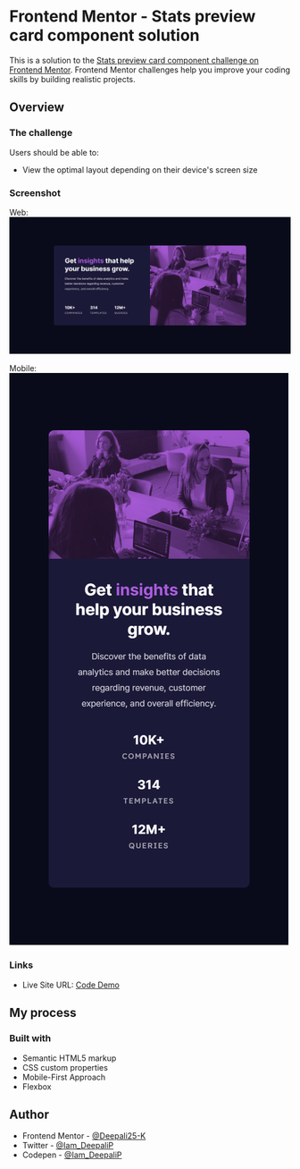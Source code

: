 # Frontend Mentor - Stats preview card component solution

This is a solution to the [Stats preview card component challenge on Frontend Mentor](https://www.frontendmentor.io/challenges/stats-preview-card-component-8JqbgoU62). Frontend Mentor challenges help you improve your coding skills by building realistic projects. 

## Overview

### The challenge

Users should be able to:

- View the optimal layout depending on their device's screen size

### Screenshot

Web:
![](/screenshots/FM%20-%206%20(2).png)

Mobile:
![](/screenshots/FM%20-%206%20(1).png)


### Links

- Live Site URL: [Code Demo](https://stats-preview-card-deepalipanchal.netlify.app/)

## My process

### Built with

- Semantic HTML5 markup
- CSS custom properties
- Mobile-First Approach
- Flexbox

## Author

- Frontend Mentor - [@Deepali25-K](https://www.frontendmentor.io/profile/Deepali25-K)
- Twitter - [@Iam_DeepaliP](https://twitter.com/Iam_DeepaliP)
- Codepen - [@Iam_DeepaliP](https://codepen.io/Iam_DeepaliP)

